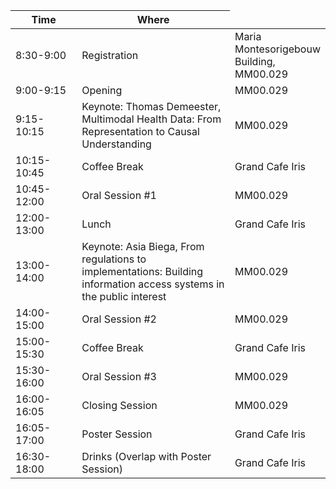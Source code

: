 <div>
<table>
  <thead>
    <tr>
    <th style="width: 25%;">Time</th>
    <th style="width: 60%;”>Information</th>
    <th style="width: 15%;”>Where</th>
    </tr>
  </thead>
  <tbody>
    <tr>
      <td>8:30-9:00</td>
      <td>Registration</td>
      <td>Maria Montesorigebouw Building, MM00.029</td>
    </tr>
    <tr>
      <td>9:00-9:15</td>
      <td>Opening</td>
      <td>MM00.029</td>
    </tr>
    <tr>
      <td>9:15-10:15</td>
      <td>Keynote: Thomas Demeester, Multimodal Health Data: From Representation to Causal Understanding</td>
      <td>MM00.029</td>
    </tr>
    <tr>
      <td>10:15-10:45</td>
      <td>Coffee Break</td>
      <td>Grand Cafe Iris</td>
    </tr>
    <tr>
      <td>10:45-12:00</td>
      <td>Oral Session #1</td>
      <td>MM00.029</td>
    </tr>
    <tr>
      <td>12:00-13:00</td>
      <td>Lunch</td>
      <td>Grand Cafe Iris</td>
    </tr>
    <tr>
      <td>13:00-14:00</td>
      <td>Keynote: Asia Biega, From regulations to implementations: Building information access systems in the public interest</td>
      <td>MM00.029</td>
    </tr>
    <tr>
      <td>14:00-15:00</td>
      <td>Oral Session #2</td>
      <td>MM00.029</td>
    </tr>
    <tr>
      <td>15:00-15:30</td>
      <td>Coffee Break</td>
      <td>Grand Cafe Iris</td>
    </tr>
    <tr>
      <td>15:30-16:00</td>
      <td>Oral Session #3</td>
      <td>MM00.029</td>
    </tr>
    <tr>
      <td>16:00-16:05</td>
      <td>Closing Session</td>
      <td>MM00.029</td>
    </tr>
    <tr>
      <td>16:05-17:00</td>
      <td>Poster Session</td>
      <td>Grand Cafe Iris</td>
    </tr>
    <tr>
      <td>16:30-18:00</td>
      <td>Drinks (Overlap with Poster Session)</td>
      <td>Grand Cafe Iris</td>
    </tr>
  </tbody>
</table>
</div>


